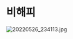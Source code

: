 # 비해피

![20220526_234113.jpg](%E1%84%87%E1%85%B5%E1%84%92%E1%85%A2%E1%84%91%E1%85%B5%200741fe9181404f90bd9378eabfe11e2e/20220526_234113.jpg)